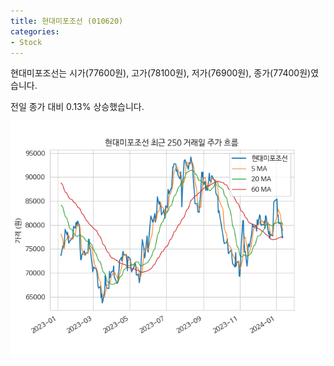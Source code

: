 ```yaml
---
title: 현대미포조선 (010620)
categories:
- Stock
---
```


현대미포조선는 시가(77600원), 고가(78100원), 저가(76900원), 종가(77400원)였습니다.

전일 종가 대비 0.13% 상승했습니다.

<!-- more -->

![010620](/assets/images/stock/010620.png)